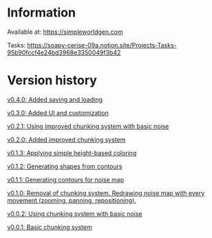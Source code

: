 # Information
Available at: https://simpleworldgen.com

Tasks: https://soapy-cerise-09a.notion.site/Projects-Tasks-95b90fccf4e24bd3968e3350049f3b42

# Version history
[v0.4.0: Added saving and loading](https://gyazo.com/af2092afaf6c2b01e81148fdf5f07a33)

[v0.3.0: Added UI and customization](https://gyazo.com/bb5ba9ddf3790571e857bc8839ce7fec)

[v0.2.1: Using improved chunking system with basic noise](https://gyazo.com/bdc23ecca555e06deb557d2f0e83dfe2)

[v0.2.0: Added improved chunking system](https://gyazo.com/a40b173106a4ad1f92829ef01dbfc36b)

[v0.1.3: Applying simple height-based coloring](https://gyazo.com/0ba271c6433d6fd15b0f1305923c3131)

[v0.1.2: Generating shapes from contours](https://gyazo.com/33e2790b545fe9b07097b85cda4cd60b)

[v0.1.1: Generating contours for noise map](https://gyazo.com/5df468fa2c69e0efa2f148d9922686a0)

[v0.1.0: Removal of chunking system. Redrawing noise map with every movement (zooming, panning, repositioning).](https://gyazo.com/9c01b0b29acd28cc0ee58cd77b4f9e68)

[v0.0.2: Using chunking system with basic noise](https://gyazo.com/4379fa8573ecb0024522b1bcde1a52c2)

[v0.0.1: Basic chunking system](https://gyazo.com/0c5e9109ef345a71506cadc2f073017b)